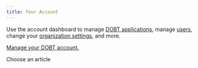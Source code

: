 ```yaml
---
title: Your Account
---
```


Use the account dashboard to manage [DOBT applications](applications/managing_applications.html), manage [users](accounts/managing_users.html), change your [organization settings](accounts/organization_settings.html), and more.

[Manage your DOBT account.](https://dashboard.dobt.co/)

<p class='choose_article'>
  <i class='fa fa-hand-o-left'></i>
  <span>Choose an article</span>
</p>
